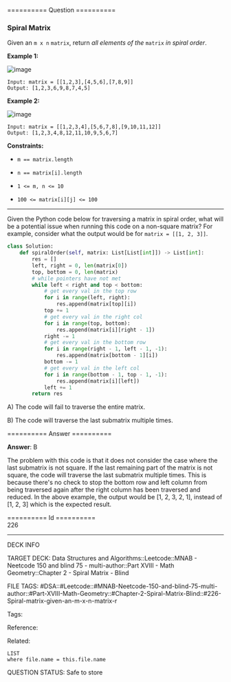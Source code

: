 ========== Question ==========  

### Spiral Matrix

Given an `m x n` `matrix`, return _all elements of the_ `matrix` _in spiral order_.

**Example 1:**

![image](https://imagedelivery.net/CLfkmk9Wzy8_9HRyug4EVA/d23c7df9-a6dd-4b27-1b10-716af9df2c00/public)

```
Input: matrix = [[1,2,3],[4,5,6],[7,8,9]]
Output: [1,2,3,6,9,8,7,4,5]
```

**Example 2:**

![image](https://imagedelivery.net/CLfkmk9Wzy8_9HRyug4EVA/7a94bac6-b2a5-4487-77b0-8313eb6e0900/public)

```
Input: matrix = [[1,2,3,4],[5,6,7,8],[9,10,11,12]]
Output: [1,2,3,4,8,12,11,10,9,5,6,7]
```

**Constraints:**

-   `m == matrix.length`

-   `n == matrix[i].length`

-   `1 <= m, n <= 10`

-   `100 <= matrix[i][j] <= 100`

---

Given the Python code below for traversing a matrix in spiral order, what will be a potential issue when running this code on a non-square matrix? For example, consider what the output would be for `matrix = [[1, 2, 3]]`.

```python
class Solution:
    def spiralOrder(self, matrix: List[List[int]]) -> List[int]:
        res = []
        left, right = 0, len(matrix[0])
        top, bottom = 0, len(matrix)
        # while pointers have not met
        while left < right and top < bottom:
            # get every val in the top row
            for i in range(left, right):
                res.append(matrix[top][i])
            top += 1
            # get every val in the right col
            for i in range(top, bottom):
                res.append(matrix[i][right - 1])
            right -= 1
            # get every val in the bottom row
            for i in range(right - 1, left - 1, -1):
                res.append(matrix[bottom - 1][i])
            bottom -= 1
            # get every val in the left col
            for i in range(bottom - 1, top - 1, -1):
                res.append(matrix[i][left])
            left += 1
        return res
```

A) The code will fail to traverse the entire matrix.

B) The code will traverse the last submatrix multiple times.  

========== Answer ==========  

**Answer**: B

The problem with this code is that it does not consider the case where the last submatrix is not square. If the last remaining part of the matrix is not square, the code will traverse the last submatrix multiple times. This is because there's no check to stop the bottom row and left column from being traversed again after the right column has been traversed and reduced. In the above example, the output would be \[1, 2, 3, 2, 1\], instead of \[1, 2, 3\] which is the expected result.

========== Id ==========  
226

---

DECK INFO

TARGET DECK: Data Structures and Algorithms::Leetcode::MNAB - Neetcode 150 and blind 75 - multi-author::Part XVIII - Math Geometry::Chapter 2 - Spiral Matrix - Blind

FILE TAGS: #DSA::#Leetcode::#MNAB-Neetcode-150-and-blind-75-multi-author::#Part-XVIII-Math-Geometry::#Chapter-2-Spiral-Matrix-Blind::#226-Spiral-matrix-given-an-m-x-n-matrix-r

Tags:

Reference:

Related:

```dataview
LIST
where file.name = this.file.name
```

QUESTION STATUS: Safe to store
